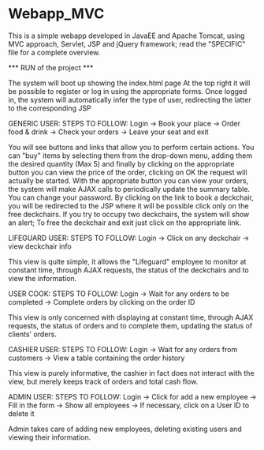 # Webapp_MVC
This is a simple webapp developed in JavaEE and Apache Tomcat, using MVC approach, Servlet, JSP and jQuery framework; read the "SPECIFIC" file for a complete overview.


*** RUN of the project ***

The system will boot up showing the index.html page
At the top right it will be possible to register or log in using the appropriate forms.
Once logged in, the system will automatically infer the type of user,
redirecting the latter to the corresponding JSP

GENERIC USER:
STEPS TO FOLLOW: Login -> Book your place -> Order food & drink -> Check your orders -> Leave your seat and exit

You will see buttons and links that allow you to perform certain actions.
You can "buy" items by selecting them from the drop-down menu, adding them
the desired quantity (Max 5) and finally by clicking on the appropriate button you can view the price of the order,
clicking on OK the request will actually be started.
With the appropriate button you can view your orders, the system will make AJAX calls
to periodically update the summary table.
You can change your password.
By clicking on the link to book a deckchair, you will be redirected to the JSP where it will be possible
click only on the free deckchairs.
If you try to occupy two deckchairs, the system will show an alert; To free the deckchair and exit just click on the appropriate link.

LIFEGUARD USER:
STEPS TO FOLLOW: Login -> Click on any deckchair -> view deckchair info

This view is quite simple, it allows the "Lifeguard" employee to monitor at constant time,
through AJAX requests, the status of the deckchairs and to view the information.

USER COOK:
STEPS TO FOLLOW: Login -> Wait for any orders to be completed -> Complete orders by clicking on the order ID

This view is only concerned with displaying at constant time, through AJAX requests,
the status of orders and to complete them, updating the status of clients' orders.

CASHIER USER:
STEPS TO FOLLOW: Login -> Wait for any orders from customers -> View a table containing the order history

This view is purely informative, the cashier in fact does not interact with the view, but merely keeps track of orders and total cash flow.

ADMIN USER:
STEPS TO FOLLOW: Login -> Click for add a new employee -> Fill in the form -> Show all employees -> If necessary, click on a User ID to delete it

Admin takes care of adding new employees, deleting existing users and viewing their information.
